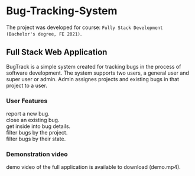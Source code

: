# Bug-Tracking-System
The project was developed for course: `Fully Stack Development (Bachelor's degree, FE 2021)`. 
## Full Stack Web Application

BugTrack is a simple system created for tracking bugs in the process of software development.
The system supports two users, a general user and super user or admin.
Admin assignes projects and existing bugs in that project to a user.

### User Features<br />
  report a new bug.<br />
  close an existing bug.<br />
  get inside into bug details.<br />
  filter bugs by the project.<br />
  filter bugs by their state.<br />
 
 ### Demonstration video 
 demo video of the full application is available to download (demo.mp4).

